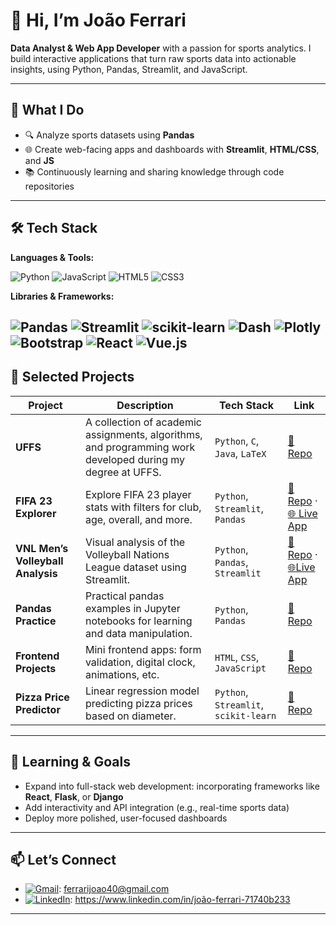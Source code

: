 # 👋 Hi, I’m João Ferrari

**Data Analyst & Web App Developer** with a passion for sports analytics. I build interactive applications that turn raw sports data into actionable insights, using Python, Pandas, Streamlit, and JavaScript.

---

## 🚀 What I Do

- 🔍 Analyze sports datasets using **Pandas**  
- 🌐 Create web-facing apps and dashboards with **Streamlit**, **HTML/CSS**, and **JS**  
- 📚 Continuously learning and sharing knowledge through code repositories

---
## 🛠 Tech Stack

**Languages & Tools:**

![Python](https://img.shields.io/badge/Python-3776AB?style=for-the-badge&logo=python&logoColor=white)
![JavaScript](https://img.shields.io/badge/JavaScript-F7DF1E?style=for-the-badge&logo=javascript&logoColor=black)
![HTML5](https://img.shields.io/badge/HTML5-E34F26?style=for-the-badge&logo=html5&logoColor=white)
![CSS3](https://img.shields.io/badge/CSS3-1572B6?style=for-the-badge&logo=css3&logoColor=white)


**Libraries & Frameworks:**

![Pandas](https://img.shields.io/badge/Pandas-150458?style=for-the-badge&logo=pandas&logoColor=white)
![Streamlit](https://img.shields.io/badge/Streamlit-FF4B4B?style=for-the-badge&logo=streamlit&logoColor=white)
![scikit-learn](https://img.shields.io/badge/scikit--learn-F7931E?style=for-the-badge&logo=scikit-learn&logoColor=white)
![Dash](https://img.shields.io/badge/Dash-003366?style=for-the-badge&logo=plotly&logoColor=white)
![Plotly](https://img.shields.io/badge/Plotly-3F4F75?style=for-the-badge&logo=plotly&logoColor=white)
![Bootstrap](https://img.shields.io/badge/Bootstrap-563D7C?style=for-the-badge&logo=bootstrap&logoColor=white)
![React](https://img.shields.io/badge/React-20232A?style=for-the-badge&logo=react&logoColor=61DAFB)
![Vue.js](https://img.shields.io/badge/Vue.js-35495E?style=for-the-badge&logo=vuedotjs&logoColor=4FC08D)
---
## 📂 Selected Projects

| Project | Description | Tech Stack | Link |
|--------|-------------|------------|------|
| **UFFS** | A collection of academic assignments, algorithms, and programming work developed during my degree at UFFS. | `Python`, `C`, `Java`, `LaTeX` | [🔗 Repo](https://github.com/joaoeferrari/UFFS) |
| **FIFA 23 Explorer** | Explore FIFA 23 player stats with filters for club, age, overall, and more. | `Python`, `Streamlit`, `Pandas` | [🔗 Repo](https://github.com/joaoeferrari/streamlit_fifa_deploy) · [🌐 Live App](https://fifadeploy.streamlit.app) |
| **VNL Men’s Volleyball Analysis** | Visual analysis of the Volleyball Nations League dataset using Streamlit. | `Python`, `Pandas`, `Streamlit` | [🔗 Repo](https://github.com/joaoeferrari/vnl_aplication) · [🌐Live App](https://vnlanalysis.streamlit.app/)  |
| **Pandas Practice** | Practical pandas examples in Jupyter notebooks for learning and data manipulation. | `Python`, `Pandas` | [🔗 Repo](https://github.com/joaoeferrari/Pandas_practice) |
| **Frontend Projects** | Mini frontend apps: form validation, digital clock, animations, etc. | `HTML`, `CSS`, `JavaScript` | [🔗 Repo](https://github.com/joaoeferrari/Projects) |
| **Pizza Price Predictor** | Linear regression model predicting pizza prices based on diameter. | `Python`, `Streamlit`, `scikit-learn` | [🔗 Repo](https://github.com/joaoeferrari/pizzas_value) |

---

## 🌱 Learning & Goals

- Expand into full-stack web development: incorporating frameworks like **React**, **Flask**, or **Django**  
- Add interactivity and API integration (e.g., real-time sports data)  
- Deploy more polished, user-focused dashboards

---

## 📫 Let’s Connect

- [![Gmail](https://img.shields.io/badge/Gmail-D14836?style=flat-square&logo=gmail&logoColor=white)](mailto:ferrarijoao40@gmail.com): ferrarijoao40@gmail.com
- [![LinkedIn](https://img.shields.io/badge/LinkedIn-0077B5?style=flat-square&logo=linkedin&logoColor=white)](https://www.linkedin.com/in/joão-ferrari-71740b233): https://www.linkedin.com/in/joão-ferrari-71740b233


---



